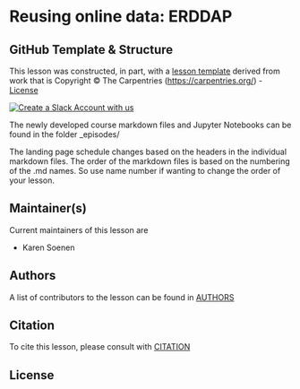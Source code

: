 # Reusing online data: ERDDAP

## GitHub Template & Structure
This lesson was constructed, in part, with a [lesson template](https://github.com/carpentries/styles) derived from work that is Copyright © The Carpentries (https://carpentries.org/) -  [License](https://github.com/carpentries/styles/blob/gh-pages/LICENSE.md) 

[![Create a Slack Account with us](https://img.shields.io/badge/Create_Slack_Account-The_Carpentries-071159.svg)](https://swc-slack-invite.herokuapp.com/)

The newly developed course markdown files and Jupyter Notebooks can be found in the folder _episodes/

The landing page schedule changes based on the headers in the individual markdown files. The order of the markdown files is based on the numbering of the .md names. So use name number if wanting to change the order of your lesson. 


## Maintainer(s)

Current maintainers of this lesson are 

* Karen Soenen

## Authors

A list of contributors to the lesson can be found in [AUTHORS](AUTHORS)

## Citation

To cite this lesson, please consult with [CITATION](CITATION)

[lesson-example]: https://carpentries.github.io/lesson-example

## License